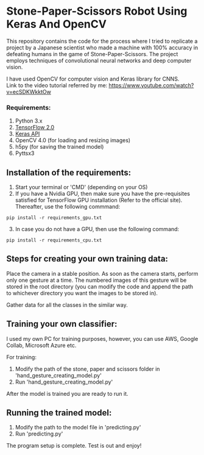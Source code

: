 # Stone-Paper-Scissors Robot Using Keras And OpenCV

This repository contains the code for the process where I tried to replicate a project by a Japanese scientist who made a machine with 100% accuracy in defeating humans in the game of Stone-Paper-Scissors. The project employs techniques of convolutional neural networks and deep computer vision.

I have used OpenCV for computer vision and Keras library for CNNS.<br>
Link to the video tutorial referred by me: https://www.youtube.com/watch?v=ecSDKWkktOw

### Requirements:

1. Python 3.x
2. <a href="https://tensorflow.org">TensorFlow 2.0</a>
3. <a href="https://keras.io">Keras API</a>
4. OpenCV 4.0 (for loading and resizing images)
5. h5py (for saving the trained model)
6. Pyttsx3


## Installation of the requirements:

1. Start your terminal or 'CMD' (depending on your OS)
  2. If you have a Nvidia GPU, then make sure you have the pre-requisites satisfied for TensorFlow GPU installation (Refer to the official site). Thereafter, use the following commmand:

    pip install -r requirements_gpu.txt

  3. In case you do not have a GPU, then use the following command:

    pip install -r requirements_cpu.txt

## Steps for creating your own training data:

Place the camera in a stable position. As soon as the camera starts, perform only one gesture at a time. The numbered images of this gesture will be stored in the root directory (you can modify the code and append the path to whichever directory you want the images to be stored in).

Gather data for all the classes in the similar way.

## Training your own classifier:

I used my own PC for training purposes, however, you can use AWS, Google Collab, Microsoft Azure etc.

For training:
<br> 
1) Modify the path of the stone, paper and scissors folder in 'hand_gesture_creating_model.py' <br>
2) Run 'hand_gesture_creating_model.py' <br>

After the model is trained you are ready to run it.

## Running the trained model:

1) Modify the path to the model file in 'predicting.py'<br>
2) Run 'predicting.py'

The program setup is complete. Test is out and enjoy!<br>



